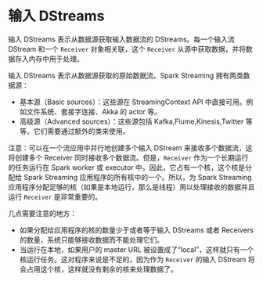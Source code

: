 # 输入 DStreams

输入 DStreams 表示从数据源获取输入数据流的 DStreams。每一个输入流 DStream 和一个 `Receiver` 对象相关联，这个 `Receiver` 从源中获取数据，并将数据存入内存中用于处理。

输入 DStreams 表示从数据源获取的原始数据流。Spark Streaming 拥有两类数据源：

- 基本源（Basic sources）：这些源在 StreamingContext API 中直接可用。例如文件系统、套接字连接、Akka 的 actor 等。
- 高级源（Advanced sources）：这些源包括 Kafka,Flume,Kinesis,Twitter 等等。它们需要通过额外的类来使用。

注意：可以在一个流应用中并行地创建多个输入 DStream 来接收多个数据流，这将创建多个 Receiver 同时接收多个数据流。但是，`Receiver` 作为一个长期运行的任务运行在 Spark worker 或 executor 中。因此，它占有一个核，这个核是分配给 Spark Streaming 应用程序的所有核中的一个。所以，为 Spark Streaming 应用程序分配足够的核（如果是本地运行，那么是线程）用以处理接收的数据并且运行 `Receiver` 是非常重要的。

几点需要注意的地方：

- 如果分配给应用程序的核的数量少于或者等于输入 DStreams 或者 Receivers 的数量，系统只能够接收数据而不能处理它们。
- 当运行在本地，如果用户的 master URL 被设置成了“local”，这样就只有一个核运行任务。这对程序来说是不足的，因为作为 `Receiver` 的输入 DStream 将会占用这个核，这样就没有剩余的核来处理数据了。